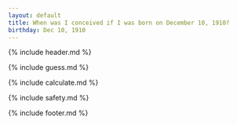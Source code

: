 ```yaml
---
layout: default
title: When was I conceived if I was born on December 10, 1910?
birthday: Dec 10, 1910
---
```


{% include header.md %}

{% include guess.md %}

{% include calculate.md %}

{% include safety.md %}

{% include footer.md %}



